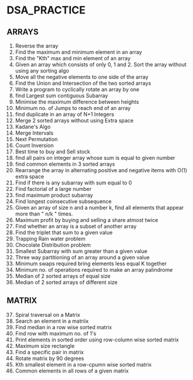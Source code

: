 # DSA_PRACTICE 
<h2> ARRAYS </h2>  
<ol>
<li>Reverse the array</li>
<li>Find the maximum and minimum element in an array</li>
<li>Find the "Kth" max and min element of an array </li>
<li>Given an array which consists of only 0, 1 and 2. Sort the array without using any sorting algo</li>
<li>Move all the negative elements to one side of the array </li>
<li>Find the Union and Intersection of the two sorted arrays</li>
<li>Write a program to cyclically rotate an array by one</li>
<li>find Largest sum contiguous Subarray</li>
<li>Minimise the maximum difference between heights</li>
<li>Minimum no. of Jumps to reach end of an array</li>
<li>find duplicate in an array of N+1 Integers</li>
<li>Merge 2 sorted arrays without using Extra space</li>
<li>Kadane's Algo</li>
<li>Merge Intervals</li>
<li>Next Permutation</li>
<li>Count Inversion</li>
<li>Best time to buy and Sell stock</li>
<li>find all pairs on integer array whose sum is equal to given number</li> 
<li>find common elements in 3 sorted arrays</li> 
<li>Rearrange the array in alternating positive and negative items with O(1) extra space</li>
<li>Find if there is any subarray with sum equal to 0</li>
<li>Find factorial of a large number</li>
<li>find maximum product subarray </li>
<li>Find longest coinsecutive subsequence</li>
<li>Given an array of size n and a number k, find all elements that appear more than " n/k " times.</li>
<li>Maximum profit by buying and selling a share atmost twice</li>
<li>Find whether an array is a subset of another array</li>
<li>Find the triplet that sum to a given value</li>
<li>Trapping Rain water problem</li>
<li>Chocolate Distribution problem</li>
<li>Smallest Subarray with sum greater than a given value</li>
<li>Three way partitioning of an array around a given value</li>
<li>Minimum swaps required bring elements less equal K together</li>
<li>Minimum no. of operations required to make an array palindrome</li>
<li>Median of 2 sorted arrays of equal size</li>
<li>Median of 2 sorted arrays of different size</li>
</ol>
<h2> MATRIX </h2> 
<ol start=37"">
<li>Spiral traversal on a Matrix</li>
<li>Search an element in a matriix</li>
<li>Find median in a row wise sorted matrix</li>
<li>Find row with maximum no. of 1's</li>
<li>Print elements in sorted order using row-column wise sorted matrix</li>
<li>Maximum size rectangle</li>
<li>Find a specific pair in matrix</li>
<li>Rotate matrix by 90 degrees</li>
<li>Kth smallest element in a row-cpumn wise sorted matrix</li>
<li>Common elements in all rows of a given matrix</li>
</ol>
